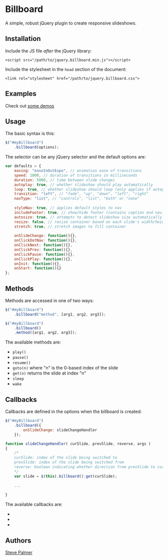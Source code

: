 # Billboard

A simple, robust jQuery plugin to create responsive slideshows.

## Installation

Include the JS file *after* the jQuery library:

    <script src="/path/to/jquery.billboard.min.js"></script>

Include the stylesheet in the `head` section of the document:

    <link rel="stylesheet" href="/path/to/jquery.billboard.css">

## Examples

Check out [some demos](http://spalmer.github.io/Billboard/demo)

## Usage

The basic syntax is this:

```javascript
$("#myBillboard")
	.billboard(options);
```

The selector can be any jQuery selector and the default options are:

```javascript
var defaults = {
	easing: "easeInOutExpo", // animation ease of transitions
	speed: 1000, // duration of transitions in milliseconds
	duration: 5000, // time between slide changes
	autoplay: true, // whether slideshow should play automatically
	loop: true, // whether slideshow should loop (only applies if autoplay is true)
	transition: "left", // "fade", "up", "down", "left", "right"
	navType: "list", // "controls", "list", "both" or "none"
	
	styleNav: true, // applies default styles to nav
	includeFooter: true, // show/hide footer (contains caption and nav)
	autosize: true, // attempts to detect slideshow size automatically
	resize: false, // resize container based on each slide's width/height (used with autosize:true) 	
	stretch: true, // stretch images to fill container
	
	onSlideChange: function(){},
	onClickDotNav: function(){},
	onClickNext: function(){},
	onClickPrev: function(){},
	onClickPause: function(){},
	onClickPlay: function(){},
	onInit: function(){},
	onStart: function(){}
};
```

## Methods

Methods are accessed in one of two ways:

```javascript
$("#myBillboard")
	.billboard("method", [arg1, arg2, arg3]);
```

```javascript
$("#myBillboard")
	.billboard()
	.method([arg1, arg2, arg3]);
```

The available methods are:

- `play()`
- `pause()`
- `resume()`
- `goto(n)` where "n" is the 0-based index of the slide
- `get(n)` returns the slide at index "n"
- `sleep`
- `wake`

## Callbacks

Callbacks are defined in the options when the billboard is created:

```javascript
$("#myBillboard")
	.billboard({
		onSlideChange: slideChangeHandler
	});

function slideChangeHandler( curSlide, prevSlide, reverse, args )
{
	/*
	curSlide: index of the slide being switched to
	prevSlide: index of the slide being switched from
	reverse: boolean indicating whether direction from prevSlide to curSlide is reverse or not
	*/
	var slide = $(this).billboard().get(curSlide);
	
	...
	
}	
```

The available callbacks are:

-
-
-

## Authors

[Steve Palmer](https://github.com/spalmer)